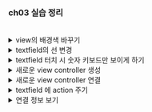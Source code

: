 ### ch03 실습 정리

<br>

<details>
  <summary> view의 배경색 바꾸기</summary>
  <div markdown="1">
    <img width="1002" alt="view 배경색 바꾸기" src="https://github.com/MinseoKangQ/ios-study/assets/98332877/2277095a-e515-4f89-a47f-9f69aaf4a478">
  </div>
</details>

<details>
  <summary> textfield의 선 변경</summary>
  <div markdown="1">
    <img width="1002" alt="textfield 선" src="https://github.com/MinseoKangQ/ios-study/assets/98332877/a56ee633-d874-4a78-8ae4-d713163ce187">
    <img width="1002" alt="textfield 선 변경" src="https://github.com/MinseoKangQ/ios-study/assets/98332877/3b0a35f1-c97d-472b-9115-71dfc7f7a22c">
  </div>
</details>

<details>
  <summary> textfield 터치 시 숫자 키보드만 보이게 하기</summary>
  <div markdown="1">
    <img width="1002" alt="숫자 키보드만 보이게 하기" src="https://github.com/MinseoKangQ/ios-study/assets/98332877/aea4c2e1-0d70-4558-ad35-1f54602cdfa8">
    <img width="461" alt="숫자 키보드 보임" src="https://github.com/MinseoKangQ/ios-study/assets/98332877/62259910-386b-49c6-9336-e00c10c75a5f">
  </div>
</details>

<details>
  <summary> 새로운 view controller 생성</summary>
  <div markdown="1">
    <img width="724" alt="새로운 view contoller 생성1" src="https://github.com/MinseoKangQ/ios-study/assets/98332877/2ac52f27-4e0f-4944-a7f6-b1b2e3ec991c">
    <img width="724" alt="새로운 view contoller 생성2" src="https://github.com/MinseoKangQ/ios-study/assets/98332877/1fed0c3d-ec1d-4c5b-b178-8ed8aa6f0788">
  </div>
</details>

<details>
  <summary> 새로운 view controller 연결</summary>
  <div markdown="1">
    <img width="1392" alt="view Contoller 다른걸로 연결" src="https://github.com/MinseoKangQ/ios-study/assets/98332877/4a3c0ce4-f8a3-4476-b3a9-505582d1a290">
  </div>
</details>

<details>
  <summary> textfield 에 action 주기</summary>
  <div markdown="1">
    <img width="1392" alt="텍스트 내용이 바뀔 때 마다 함수 호출" src="https://github.com/MinseoKangQ/ios-study/assets/98332877/1dd1ac53-ebda-434b-8ec5-bddf8efd491d">
  </div>
</details>

<details>
  <summary> 연결 정보 보기</summary>
  <div markdown="1">
    <img width="634" alt="연결 정보 보기" src="https://github.com/MinseoKangQ/ios-study/assets/98332877/3b925069-92a2-4cbd-aa1e-3bad09a71e8b">
  </div>
</details>
